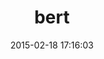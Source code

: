 ---
layout: post
title:  "bert"
repo:   "mojombo/bert"
date:   2015-02-18 17:16:03
gemurl: http://github.com/mojombo/bert
---
